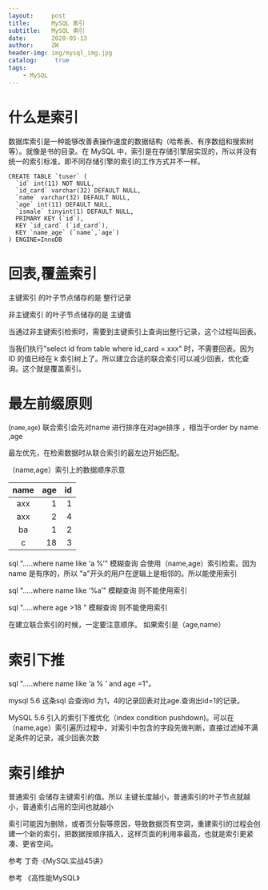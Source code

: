 ```yaml
---
layout:     post
title:      MySQL 索引
subtitle:   MySQL 索引
date:       2020-05-13
author:     ZW
header-img: img/mysql_img.jpg
catalog: 	 true
tags:
    - MySQL
---
```


# 什么是索引
数据库索引是一种能够改善表操作速度的数据结构（哈希表、有序数组和搜索树等）。就像是书的目录。在 MySQL 中，索引是在存储引擎层实现的，所以并没有统一的索引标准，即不同存储引擎的索引的工作方式并不一样。


```
CREATE TABLE `tuser` (
  `id` int(11) NOT NULL,
  `id_card` varchar(32) DEFAULT NULL,
  `name` varchar(32) DEFAULT NULL,
  `age` int(11) DEFAULT NULL,
  `ismale` tinyint(1) DEFAULT NULL,
  PRIMARY KEY (`id`),
  KEY `id_card` (`id_card`),
  KEY `name_age` (`name`,`age`)
) ENGINE=InnoDB
```
# 回表,覆盖索引
主键索引 的叶子节点储存的是 整行记录

非主键索引 的叶子节点储存的是 主键值

当通过非主键索引检索时，需要到主键索引上查询出整行记录，这个过程叫回表。

当我们执行"select id from table where id_card = xxx" 时，不需要回表。因为ID 的值已经在 k 索引树上了。所以建立合适的联合索引可以减少回表，优化查询。这个就是覆盖索引。
# 最左前缀原则
(`name`,`age`) 联合索引会先对name 进行排序在对age排序 ，相当于order by  name ,age

最左优先，在检索数据时从联合索引的最左边开始匹配。

（name,age）索引上的数据顺序示意

 | name           | age  |id  |
 |:-------------:| -----:| ----:|
 | axx           | 1  |1  |
 | axx          | 2  |4  |
 | ba          | 1  |2 |
 | c          | 18 |3 |
   
sql ".....where name like ‘a %’" 模糊查询 会使用（name,age）索引检索。因为name 是有序的，所以 "a"开头的用户在逻辑上是相邻的。所以能使用索引

sql ".....where name like ‘%a’" 模糊查询 则不能使用索引

sql ".....where age >18 " 模糊查询 则不能使用索引


在建立联合索引的时候，一定要注意顺序。 如果索引是（age,name）


# 索引下推

sql ".....where name like ‘a % ’ and age =1"。
 
mysql 5.6 这条sql 会查询id 为1，4的记录回表对比age.查询出id=1的记录。

MySQL 5.6 引入的索引下推优化（index condition pushdown)。可以在（name,age）索引遍历过程中，对索引中包含的字段先做判断，直接过滤掉不满足条件的记录，减少回表次数


# 索引维护
普通索引 会储存主键索引的值。所以 主键长度越小，普通索引的叶子节点就越小，普通索引占用的空间也就越小

索引可能因为删除，或者页分裂等原因，导致数据页有空洞，重建索引的过程会创建一个新的索引，把数据按顺序插入，这样页面的利用率最高，也就是索引更紧凑、更省空间。

参考 丁奇 ·《MySQL实战45讲》
    
参考 《高性能MySQL》

